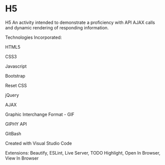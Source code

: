 # H5
H5
An activity intended to demonstrate a proficiency with API AJAX calls and dynamic rendering of responding information.

Technologies Incorporated:

HTML5

CSS3

Javascript

Bootstrap

Reset CSS

jQuery

AJAX

Graphic Interchange Format - GIF

GIPHY API

GitBash

Created with Visual Studio Code

Extensions: Beautify, ESLint, Live Server, TODO Highlight, Open In Browser, View In Browser
